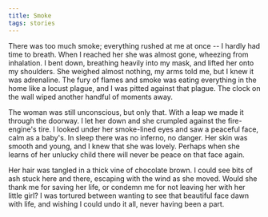 ```yaml
---
title: Smoke
tags: stories
---
```


There was too much smoke; everything rushed at me at once -- I hardly
had time to breath.  When I reached her she was almost gone, wheezing
from inhalation.  I bent down, breathing heavily into my mask, and
lifted her onto my shoulders.  She weighed almost nothing, my arms told
me, but I knew it was adrenaline.  The fury of flames and smoke was
eating everything in the home like a locust plague, and I was pitted
against that plague.  The clock on the wall wiped another handful of
moments away.

The woman was still unconscious, but only that.  With a leap we made it
through the doorway.  I let her down and she crumpled against the
fire-engine's tire.  I looked under her smoke-lined eyes and saw a
peaceful face, calm as a baby's.  In sleep there was no inferno, no
danger.  Her skin was smooth and young, and I knew that she was lovely.
Perhaps when she learns of her unlucky child there will never be peace
on that face again.

Her hair was tangled in a thick vine of chocolate brown.  I could see
bits of ash stuck here and there, escaping with the wind as she moved.
Would she thank me for saving her life, or condemn me for not leaving
her with her little girl?  I was tortured between wanting to see that
beautiful face dawn with life, and wishing I could undo it all, never
having been a part.


